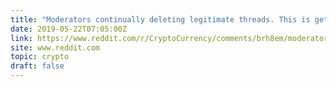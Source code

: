 ```yaml
---
title: "Moderators continually deleting legitimate threads. This is getting out of hand."
date: 2019-05-22T07:05:00Z
link: https://www.reddit.com/r/CryptoCurrency/comments/brh8em/moderators_continually_deleting_legitimate/?utm_medium=RSS&utm_source=hune
site: www.reddit.com
topic: crypto
draft: false
---
```

